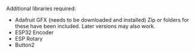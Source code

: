 Additional libraries required:
* Adafruit GFX (needs to be downloaded and installed)
Zip or folders for these have been included. Later versions may also work.
* ESP32 Encoder 
* ESP Rotary
* Button2

